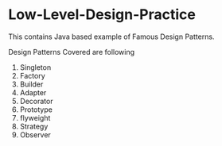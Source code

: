 # Low-Level-Design-Practice
This contains Java based example of Famous Design Patterns.

Design Patterns Covered are following
1. Singleton
2. Factory
3. Builder
4. Adapter
5. Decorator
6. Prototype
7. flyweight
8. Strategy
9. Observer




